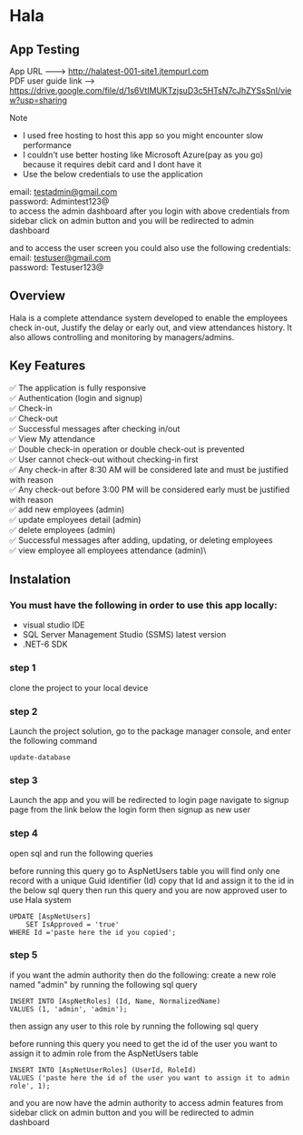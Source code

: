 # Hala
## App Testing
App URL ---> [http://halatest-001-site1.jtempurl.com <br />](http://ahmaddev-003-site1.gtempurl.com/)
PDF user guide link --> https://drive.google.com/file/d/1s6VtIMUKTzjsuD3c5HTsN7cJhZYSsSnI/view?usp=sharing
> [!NOTE]
> - I used free hosting to host this app so you might encounter slow performance
> - I couldn't use better hosting like Microsoft Azure(pay as you go) because it requires debit card and I dont have it
> - Use the below credentials to use the application

email: testadmin@gmail.com \
password: Admintest123@ \
to access the admin dashboard after you login with above credentials from sidebar click on admin button and you will be redirected to admin dashboard

and to access the user screen you could also use the following credentials: \
email: testuser@gmail.com \
password: Testuser123@ 

## Overview
Hala is a complete attendance system developed to enable the employees check in-out, Justify the delay or early out, and view attendances history. It also allows controlling and monitoring by managers/admins.
## Key Features
:white_check_mark: The application is fully responsive\
:white_check_mark: Authentication (login and signup)\
:white_check_mark: Check-in\
:white_check_mark: Check-out\
:white_check_mark: Successful messages after checking in/out\
:white_check_mark: View My attendance\
:white_check_mark: Double check-in operation or double check-out is prevented\
:white_check_mark: User cannot check-out without checking-in first\
:white_check_mark: Any check-in after 8:30 AM will be considered late and must be justified with reason\
:white_check_mark: Any check-out before 3:00 PM will be considered early must be justified with reason\
:white_check_mark: add new employees (admin)\
:white_check_mark: update employees detail (admin)\
:white_check_mark: delete employees (admin)\
:white_check_mark: Successful messages after adding, updating, or deleting employees\
:white_check_mark: view employee all employees attendance (admin)\

## Instalation
### You must have the following in order to use this app locally:
+ visual studio IDE
+ SQL Server Management Studio (SSMS) latest version
+ .NET-6 SDK
### step 1
clone the project to your local device
### step 2
Launch the project solution, go to the package manager console, and enter the following command
```
update-database
```
### step 3
Launch the app and you will be redirected to login page navigate to signup page from the link below the login form then signup as new user
### step 4
open sql and run the following queries

before running this query go to AspNetUsers table you will find only one record with a unique Guid identifier (Id) copy that Id and assign it to the id in the below sql query then run this query and you are now approved user to use Hala system
```
UPDATE [AspNetUsers]
	SET IsApproved = 'true'
WHERE Id ='paste here the id you copied';
```
### step 5
if you want the admin authority then do the following:
create a new role named "admin" by running the following sql query
```
INSERT INTO [AspNetRoles] (Id, Name, NormalizedName)
VALUES (1, 'admin', 'admin');
```
then assign any user to this role by running the following sql query

before running this query you need to get the id of the user you want to assign it to admin role from the AspNetUsers table
```
INSERT INTO [AspNetUserRoles] (UserId, RoleId)
VALUES ('paste here the id of the user you want to assign it to admin role', 1);
```
and you are now have the admin authority 
to access admin features from sidebar click on admin button and you will be redirected to admin dashboard

